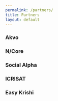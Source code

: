 ```yaml
---
permalink: /partners/
title: Partners
layout: default
---
```


### Akvo


### N/Core


### Social Alpha

### ICRISAT

### Easy Krishi
